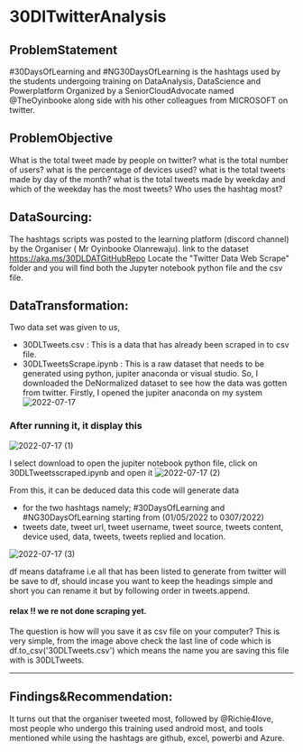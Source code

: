 # 30DlTwitterAnalysis
## ProblemStatement
#30DaysOfLearning and #NG30DaysOfLearning is the hashtags used by the students undergoing training on DataAnalysis, DataScience and Powerplatform Organized by a SeniorCloudAdvocate named @TheOyinbooke along side with his other colleagues from MICROSOFT on twitter.



## ProblemObjective
What is the total tweet made by people on twitter? what is the total number of  users? what is the percentage of devices used? what is the total tweets made by day of the month? what is the total tweets made by weekday and which of the weekday has the most tweets? Who uses the hashtag most?




## DataSourcing: 
The hashtags scripts was posted to the learning platform (discord channel) by the Organiser ( Mr Oyinbooke Olanrewaju). link to the dataset https://aka.ms/30DLDATGitHubRepo Locate the "Twitter Data Web Scrape" folder and you will find both the Jupyter notebook python file and the csv file.


## DataTransformation:
Two data set was given to us,
- 30DLTweets.csv : This is a data that has already been scraped in to csv file.
- 30DLTweetsScrape.ipynb : This is a raw dataset that needs to be generated using python, jupiter anaconda or visual studio.
So, I downloaded the DeNormalized dataset to see how the data was gotten from twitter.
Firstly, I opened the jupiter anaconda on my system
![2022-07-17](https://user-images.githubusercontent.com/107118603/179413512-506271dc-1689-40c0-9860-8a504ba2ff02.png)

### After running it, it display this
![2022-07-17 (1)](https://user-images.githubusercontent.com/107118603/179416084-d8b8f6ee-6726-4e42-ba63-34d5d7dd5bb5.png)


I select download to open the jupiter notebook python file, click on 30DLTweetsscraped.ipynb and open it
![2022-07-17 (2)](https://user-images.githubusercontent.com/107118603/179416380-e24f823e-9258-4f66-b951-abd16ed7829d.png)

From this, it can be deduced data this code will generate data 
- for the two hashtags namely; #30DaysOfLearning and #NG30DaysOfLearning starting from (01/05/2022 to 0307/2022)
- tweets date, tweet url, tweet username, tweet source, tweets content,  device used, data, tweets, tweets replied and location.

![2022-07-17 (3)](https://user-images.githubusercontent.com/107118603/179416447-30a8c445-d09f-434e-979f-6d22bd3df109.png)

df means dataframe i.e all that has been listed to generate from twitter will be save to df, should incase you want to keep the headings simple and short you can rename it but by following order in tweets.append.
 #### relax !! we re not done scraping yet.
 The question is how will you save it as csv file on your computer? This is very simple, from the image above check the last line of code which is df.to_csv('30DLTweets.csv') which means the name you are saving this file with is 30DLTweets.





---

## Findings&Recommendation:
It turns out that the organiser tweeted most, followed by @Richie4love, most people who undergo this training used android most, and tools mentioned while using the hashtags are github, excel, powerbi  and Azure.

